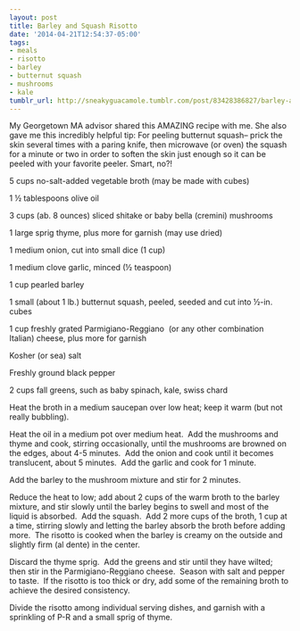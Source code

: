 ```yaml
---
layout: post
title: Barley and Squash Risotto
date: '2014-04-21T12:54:37-05:00'
tags:
- meals
- risotto
- barley
- butternut squash
- mushrooms
- kale
tumblr_url: http://sneakyguacamole.tumblr.com/post/83428386827/barley-and-squash-risotto
---
```

My Georgetown MA advisor shared this AMAZING recipe with me. She also gave me this incredibly helpful tip: For peeling butternut squash– prick the skin several times with a paring knife, then microwave (or oven) the squash for a minute or two in order to soften the skin just enough so it can be peeled with your favorite peeler. Smart, no?!



5 cups no-salt-added vegetable broth (may be made with cubes)


1 ½ tablespoons olive oil


3 cups (ab. 8 ounces) sliced shitake or baby bella (cremini) mushrooms


1 large sprig thyme, plus more for garnish (may use dried)


1 medium onion, cut into small dice (1 cup)


1 medium clove garlic, minced (½ teaspoon)


1 cup pearled barley


1 small (about 1 lb.) butternut squash, peeled, seeded and cut into ½-in. cubes


1 cup freshly grated Parmigiano-Reggiano  (or any other combination Italian) cheese, plus more for garnish


Kosher (or sea) salt


Freshly ground black pepper


2 cups fall greens, such as baby spinach, kale, swiss chard


Heat the broth in a medium saucepan over low heat; keep it warm (but not really bubbling).


Heat the oil in a medium pot over medium heat.  Add the mushrooms and thyme and cook, stirring occasionally, until the mushrooms are browned on the edges, about 4-5 minutes.  Add the onion and cook until it becomes translucent, about 5 minutes.  Add the garlic and cook for 1 minute.


Add the barley to the mushroom mixture and stir for 2 minutes.


Reduce the heat to low; add about 2 cups of the warm broth to the barley mixture, and stir slowly until the barley begins to swell and most of the liquid is absorbed.  Add the squash.  Add 2 more cups of the broth, 1 cup at a time, stirring slowly and letting the barley absorb the broth before adding more.  The risotto is cooked when the barley is creamy on the outside and slightly firm (al dente) in the center.


Discard the thyme sprig.  Add the greens and stir until they have wilted; then stir in the Parmigiano-Reggiano cheese.  Season with salt and pepper to taste.  If the risotto is too thick or dry, add some of the remaining broth to achieve the desired consistency.


Divide the risotto among individual serving dishes, and garnish with a sprinkling of P-R and a small sprig of thyme.

